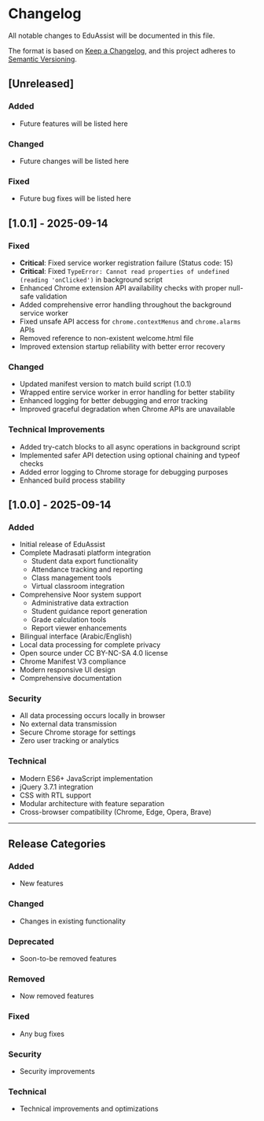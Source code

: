 # Changelog

All notable changes to EduAssist will be documented in this file.

The format is based on [Keep a Changelog](https://keepachangelog.com/en/1.0.0/),
and this project adheres to [Semantic Versioning](https://semver.org/spec/v2.0.0.html).

## [Unreleased]

### Added
- Future features will be listed here

### Changed
- Future changes will be listed here

### Fixed
- Future bug fixes will be listed here

## [1.0.1] - 2025-09-14

### Fixed
- **Critical**: Fixed service worker registration failure (Status code: 15)
- **Critical**: Fixed `TypeError: Cannot read properties of undefined (reading 'onClicked')` in background script
- Enhanced Chrome extension API availability checks with proper null-safe validation
- Added comprehensive error handling throughout the background service worker
- Fixed unsafe API access for `chrome.contextMenus` and `chrome.alarms` APIs
- Removed reference to non-existent welcome.html file
- Improved extension startup reliability with better error recovery

### Changed
- Updated manifest version to match build script (1.0.1)
- Wrapped entire service worker in error handling for better stability
- Enhanced logging for better debugging and error tracking
- Improved graceful degradation when Chrome APIs are unavailable

### Technical Improvements
- Added try-catch blocks to all async operations in background script
- Implemented safer API detection using optional chaining and typeof checks
- Added error logging to Chrome storage for debugging purposes
- Enhanced build process stability

## [1.0.0] - 2025-09-14

### Added
- Initial release of EduAssist
- Complete Madrasati platform integration
  - Student data export functionality
  - Attendance tracking and reporting
  - Class management tools
  - Virtual classroom integration
- Comprehensive Noor system support
  - Administrative data extraction
  - Student guidance report generation
  - Grade calculation tools
  - Report viewer enhancements
- Bilingual interface (Arabic/English)
- Local data processing for complete privacy
- Open source under CC BY-NC-SA 4.0 license
- Chrome Manifest V3 compliance
- Modern responsive UI design
- Comprehensive documentation

### Security
- All data processing occurs locally in browser
- No external data transmission
- Secure Chrome storage for settings
- Zero user tracking or analytics

### Technical
- Modern ES6+ JavaScript implementation
- jQuery 3.7.1 integration
- CSS with RTL support
- Modular architecture with feature separation
- Cross-browser compatibility (Chrome, Edge, Opera, Brave)

---

## Release Categories

### Added
- New features

### Changed
- Changes in existing functionality

### Deprecated
- Soon-to-be removed features

### Removed
- Now removed features

### Fixed
- Any bug fixes

### Security
- Security improvements

### Technical
- Technical improvements and optimizations